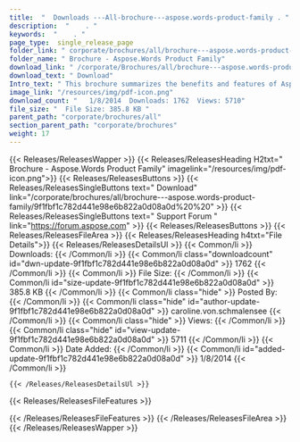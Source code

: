 ```yaml
---
title:  "  Downloads ---All-brochure---aspose.words-product-family . " 
description:  "    . " 
keywords:  "    . " 
page_type:  single_release_page
folder_link: " corporate/brochures/all/brochure---aspose.words-product-family/"
folder_name: " Brochure - Aspose.Words Product Family"
download_link: " /corporate/Brochures/all/brochure---aspose.words-product-family/9f1fbf1c782d441e98e6b822a0d08a0d"
download_text: " Download"
Intro_text: " This brochure summarizes the benefits and features of Aspose.Words across all su..."
image_link: "/resources/img/pdf-icon.png"
download_count: "   1/8/2014  Downloads: 1762  Views: 5710"
file_size: "  File Size: 385.8 KB "
parent_path: "corporate/brochures/all"
section_parent_path: "corporate/brochures"
weight: 17
---
```


{{< Releases/ReleasesWapper >}}
  {{< Releases/ReleasesHeading H2txt=" Brochure - Aspose.Words Product Family" imagelink="/resources/img/pdf-icon.png">}}
  {{< Releases/ReleasesButtons >}}
    {{< Releases/ReleasesSingleButtons text=" Download" link="/corporate/brochures/all/brochure---aspose.words-product-family/9f1fbf1c782d441e98e6b822a0d08a0d%20%20" >}}
    {{< Releases/ReleasesSingleButtons text=" Support Forum " link="https://forum.aspose.com" >}}
  {{< Releases/ReleasesButtons >}}
  {{< Releases/ReleasesFileArea >}}
    {{< Releases/ReleasesHeading h4txt="File Details">}}
    {{< Releases/ReleasesDetailsUl >}}
            {{< Common/li  >}} Downloads: {{< /Common/li >}} 
      {{< Common/li class="downloadcount" id="dwn-update-9f1fbf1c782d441e98e6b822a0d08a0d" >}} 1762 {{< /Common/li >}} 
      {{< Common/li  >}} File Size: {{< /Common/li >}} 
      {{< Common/li id="size-update-9f1fbf1c782d441e98e6b822a0d08a0d" >}} 385.8 KB {{< /Common/li >}} 
      {{< Common/li  class="hide" >}} Posted By: {{< /Common/li >}} 
      {{< Common/li class="hide" id="author-update-9f1fbf1c782d441e98e6b822a0d08a0d" >}} caroline.von.schmalensee {{< /Common/li >}} 
      {{< Common/li class="hide"  >}} Views: {{< /Common/li >}} 
      {{< Common/li class="hide" id="view-update-9f1fbf1c782d441e98e6b822a0d08a0d" >}} 5711 {{< /Common/li >}} 
      {{< Common/li  >}} Date Added: {{< /Common/li >}} 
      {{< Common/li id="added-update-9f1fbf1c782d441e98e6b822a0d08a0d" >}} 1/8/2014 {{< /Common/li >}} 

    {{< /Releases/ReleasesDetailsUl >}}

  {{< Releases/ReleasesFileFeatures >}}
      
  {{< /Releases/ReleasesFileFeatures >}}
 {{< /Releases/ReleasesFileArea >}}
{{< /Releases/ReleasesWapper >}}


